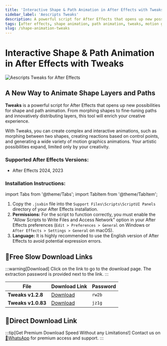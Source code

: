 ```yaml
---
title: 'Interactive Shape & Path Animation in After Effects with Tweaks'
sidebar_label: 'Aescripts Tweaks'
description: A powerful script for After Effects that opens up new possibilities for shape and path animation. From morphing shapes to fine-tuning paths and innovatively distributing layers.
tags: [after effects, shape animation, path animation, tweaks, motion graphics, animation script, after effects plugin]
slug: /shape-animation-tweaks
---
```


<!--Above is frontmatter Part-generate depend on content meet Google Seo, you need to balance automation efficiency with Google’s core ranking factors—especially E-E-A-T (Experience, Expertise, Authoritativeness, Trustworthiness), -->

<!--First Part-This is Title -->
# Interactive Shape & Path Animation in After Effects with Tweaks

<!--Second Part-This is First Banner -->
![Aescripts Tweaks for After Effects](/img/aescripts-tweaks.jpg)



## A New Way to Animate Shape Layers and Paths

**Tweaks** is a powerful script for After Effects that opens up new possibilities for shape and path animation. From morphing shapes to fine-tuning paths and innovatively distributing layers, this tool will enrich your creative experience.

With Tweaks, you can create complex and interactive animations, such as morphing between two shapes, creating reactions based on control points, and generating a wide variety of motion graphics animations. Your artistic possibilities expand, limited only by your creativity.

### Supported After Effects Versions:

-   After Effects 2024, 2023

### Installation Instructions:

import Tabs from '@theme/Tabs';
import TabItem from '@theme/TabItem';

<Tabs>
  <TabItem value="installation" label="Installation Steps" default>
    <ol>
      <li>Copy the <code>.jsxbin</code> file into the <code>Support Files\Scripts\ScriptUI Panels</code> directory of your After Effects installation.</li>
      <li><strong>Permissions:</strong> For the script to function correctly, you must enable the "Allow Scripts to Write Files and Access Network" option in your After Effects preferences (<code>Edit > Preferences > General</code> on Windows or <code>After Effects > Settings > General</code> on macOS).</li>
      <li><strong>Language:</strong> It is highly recommended to use the English version of After Effects to avoid potential expression errors.</li>
    </ol>
  </TabItem>
</Tabs>


<!-- The Download Part-->
## 🐌Free Slow Download Links
:::warning[Download]
Click on the link to go to the download page. The extraction password is provided next to the link.
:::

| File                       | Download Link                                                              | Password |
| -------------------------- | -------------------------------------------------------------------------- | -------- |
| **Tweaks v1.2.8**          | [Download](https://pan.baidu.com/s/1PKeyjKnT3lwBif60lg33Tw?pwd=rw2b)        | `rw2b`   |
| **Tweaks v1.0.83**         | [Download](https://pan.baidu.com/s/197m0ZBJeiYeaoPW5sEARLw?pwd=jz1g)        | `jz1g`   |

## 🚀Direct Download Link
:::tip[Get Premium Download Speed Without any Limitations!]
Contact us on [💬WhatsApp](https://wa.me/+8613237610083) for premium  access and support.
:::